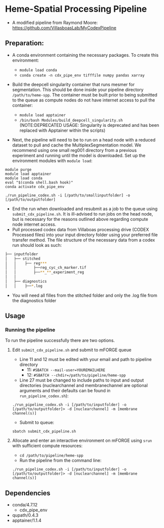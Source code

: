 # Heme-Spatial Processing Pipeline
- A modified pipeline from Raymond Moore: https://github.com/VillasboasLab/MyCodexPipeline
  
## Preparation:

- A conda environment containing the necessary packages. To create this environment: 
  - `module load conda`
  - `conda create -n cdx_pipe_env tifffile numpy pandas xarray`

- Build the deepcell singularity container that runs mesmer for segmentation. This should be done inside your pipeline directory `/path/to/heme-spp`. The container must be built prior to being submitted to the queue as compute nodes do not have internet access to pull the container:
  - `module load apptainer`
  - `/bin/bash Modules/build_deepcell_singularity.sh` (NOTE:DEPRECATED USAGE: Singularity is deprecated and has been replaced with Apptainer within the scripts)

- Next, the pipeline will need to be to run on a head node with a reduced dataset to pull and cache the MultiplexSegmentation model. We recommend using one small reg001 directory from a previous experiment and running until the model is downloaded. Set up the environment modules with `module load`:
```
module purge
module load apptainer
module load conda
eval "$(conda shell.bash hook)"
conda activate cdx_pipe_env

./run_pipeline_codex.sh -i [/path/to/smallinputfolder] -o [/path/to/outputfolder]
```
- End the run when downloaded and resubmit as a job to the queue using `submit_cdx_pipeline.sh`. It is ill-advised to run jobs on the head node, but is necessary for the reasons outlined above regarding compute node internet access.
- Pull processed codex data from Villaboas processing drive (CODEX Processed files) into your input directory folder using your preferred file transfer method. The file structure of the necessary data from a codex run should look as such:
```bash
├── inputfolder
│   ├── stitched
│   │    ├── reg***
│   │        ├──reg_cyc_ch_marker.tif
│   │        ├──**_**_experiment_reg
│   │
│   ├── diagnostics
│   │    ├──*.log
```
- You will need all filles from the stitched folder and only the .log file from the diagnostics folder
## Usage
### Running the pipeline
To run the pipeline successfully there are two options.
1. Edit `submit_cdx_pipeline.sh` and submit to mFORGE queue
      - Line 11 and 12 must be edited with your email and path to pipeline directory
        - 11: `#SBATCH --mail-user=YOUREMAILHERE`
        - 12: `#SBATCH --chdir=/path/to/pipeline/heme-spp`
      - Line 27 must be changed to include paths to input and output directories (nuclearchannel and membranechannel are optional arguments and their defaults can be found in `run_pipeline_codex.sh`):
      ```
      ./run_pipeline_codex.sh -i [/path/to/inputfolder] -o [/path/to/outputfolder]> -d [nuclearchannel] -m [membrane channel(s)]
      ```
      
      - Submit to queue:
      ```
      sbatch submit_cdx_pipeline.sh
      ```
2. Allocate and enter an interactive environment on mFORGE using `srun` with sufficient compute resources:
      - `cd /path/to/pipeline/heme-spp`
      - Run the pipeline from the command line:
      ```
      ./run_pipeline_codex.sh -i [/path/to/inputfolder] -o [/path/to/outputfolder]> -d [nuclearchannel] -m [membrane channel(s)]
      ```
## Dependencies

- conda/4.7.12
  - cdx_pipe_env
- qupath/0.4.3
- apptainer/1.1.4
